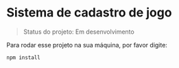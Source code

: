 # Sistema de cadastro de jogo

> Status do projeto: Em desenvolvimento

Para rodar esse projeto na sua máquina, por favor digite:

```
npm install
```
